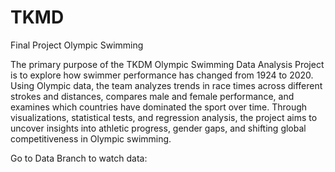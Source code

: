 # TKMD
Final Project Olympic Swimming

The primary purpose of the TKDM Olympic Swimming Data Analysis Project is to explore how swimmer performance has changed from 1924 to 2020. Using Olympic data, the team analyzes trends in race times across different strokes and distances, compares male and female performance, and examines which countries have dominated the sport over time. Through visualizations, statistical tests, and regression analysis, the project aims to uncover insights into athletic progress, gender gaps, and shifting global competitiveness in Olympic swimming.

Go to Data Branch to watch data:
